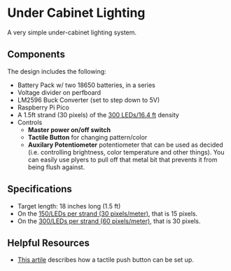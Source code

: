 # Under Cabinet Lighting
A very simple under-cabinet lighting system.

## Components
The design includes the following:
- Battery Pack w/ two 18650 batteries, in a series
- Voltage divider on perfboard
- LM2596 Buck Converter (set to step down to 5V)
- Raspberry Pi Pico
- A 1.5ft strand (30 pixels) of the [300 LEDs/16.4 ft](https://a.co/d/06SNFuth) density
- Controls
    - **Master power on/off switch**
    - **Tactile Button** for changing pattern/color
    - **Auxilary Potentiometer** potentiometer that can be used as decided (i.e. controlling brightness, color temperature and other things). You can easily use plyers to pull off that metal bit that prevents it from being flush against.

## Specifications
- Target length: 18 inches long (1.5 ft)
- On the [150/LEDs per strand (30 pixels/meter)](https://a.co/d/074xPUYj), that is 15 pixels.
- On the [300/LEDs per strand (60 pixels/meter)](https://a.co/d/06SNFuth), that is 30 pixels.

## Helpful Resources
- [This artile](https://www.hackster.io/Ramji_Patel/raspberry-pi-pico-and-button-321059) describes how a tactile push button can be set up.

